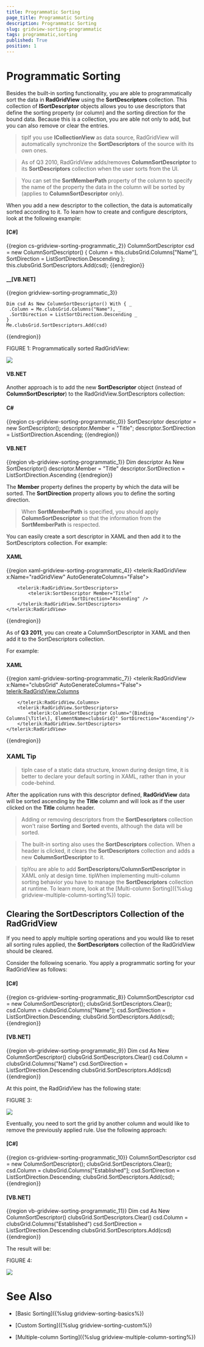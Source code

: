 ```yaml
---
title: Programmatic Sorting
page_title: Programmatic Sorting
description: Programmatic Sorting
slug: gridview-sorting-programmatic
tags: programmatic,sorting
published: True
position: 1
---
```


# Programmatic Sorting

Besides the built-in sorting functionality, you are able to programmatically sort the data in __RadGridView__ using the __SortDescriptors__ collection. This collection of __ISortDescriptor__ objects allows you to use descriptors that define the sorting property (or column) and the sorting direction for the bound data. Because this is a collection, you are able not only to add, but you can also remove or clear the entries.
    
>tipIf you use __ICollectionView__ as data source, RadGridView will automatically synchronize the __SortDescriptors__ of the source with its own ones.

>As of Q3 2010, RadGridView adds/removes __ColumnSortDescriptor__ to its __SortDescriptors__ collection when the user sorts from the UI.

>You can set the __SortMemberPath__ property of the column to specify the name of the property the data in the column will be sorted by (applies to __ColumnSortDescriptor__ only).

When you add a new descriptor to the collection, the data is automatically sorted according to it. To learn how to create and configure descriptors, look at the following example:

#### __[C#]__

{{region cs-gridview-sorting-programmatic_2}}
	ColumnSortDescriptor csd = new ColumnSortDescriptor()
	{
	    Column = this.clubsGrid.Columns["Name"],
	    SortDirection = ListSortDirection.Descending
	};
	this.clubsGrid.SortDescriptors.Add(csd);
{{endregion}}

#### __[VB.NET]

{{region gridview-sorting-programmatic_3}}

	Dim csd As New ColumnSortDescriptor() With { _
	 .Column = Me.clubsGrid.Columns("Name"), _
	 .SortDirection = ListSortDirection.Descending _
	}
	Me.clubsGrid.SortDescriptors.Add(csd)
{{endregion}}

FIGURE 1: Programmatically sorted RadGridView:

![](images/RadGridView_ProgrammaticSorting_1.png)
#### __VB.NET__

      
Another approach is to add the new __SortDescriptor__ object (instead of __ColumnSortDescriptor__) to the RadGridView.SortDescriptors collection:

#### __C#__

{{region cs-gridview-sorting-programmatic_0}}
	SortDescriptor descriptor = new SortDescriptor();
	descriptor.Member = "Title";
	descriptor.SortDirection = ListSortDirection.Ascending;
{{endregion}}

#### __VB.NET__

{{region vb-gridview-sorting-programmatic_1}}
	Dim descriptor As New SortDescriptor()
	descriptor.Member = "Title"
	descriptor.SortDirection = ListSortDirection.Ascending
{{endregion}}

The __Member__ property defines the property by which the data will be sorted.
The __SortDirection__ property allows you to define the sorting direction.

>When __SortMemberPath__ is specified, you should apply __ColumnSortDescriptor__ so that the information from the __SortMemberPath__ is respected.
      
You can easily create a sort descriptor in XAML and then add it to the SortDescriptors collection.
For example:

#### __XAML__

{{region xaml-gridview-sorting-programmatic_4}}
	<telerik:RadGridView x:Name="radGridView"
	             AutoGenerateColumns="False">
	
	    <telerik:RadGridView.SortDescriptors>
	        <telerik:SortDescriptor Member="Title"
	                        SortDirection="Ascending" />
	    </telerik:RadGridView.SortDescriptors>
	</telerik:RadGridView>
{{endregion}}

As of __Q3 2011__, you can create a ColumnSortDescriptor in XAML and then add it to the SortDescriptors collection.
      
For example:
#### __XAML__

{{region xaml-gridview-sorting-programmatic_7}}
	<telerik:RadGridView x:Name="clubsGrid" 
	                AutoGenerateColumns="False">
	    <telerik:RadGridView.Columns>
	
	    </telerik:RadGridView.Columns>
	    <telerik:RadGridView.SortDescriptors>
	        <telerik:ColumnSortDescriptor Column="{Binding Columns[\Title\], ElementName=clubsGrid}" SortDirection="Ascending"/>
	    </telerik:RadGridView.SortDescriptors>
	</telerik:RadGridView>
{{endregion}}

### XAML Tip

>tipIn case of a static data structure, known during design time, it is better to declare your default sorting in XAML, rather than in your code-behind.

After the application runs with this descriptor defined, __RadGridView__ data will be sorted ascending by the __Title__ column and will look as if the user clicked on the __Title__ column header.
        
>Adding or removing descriptors from the __SortDescriptors__ collection won't raise __Sorting__ and __Sorted__ events, although the data will be sorted.

>The built-in sorting also uses the __SortDescriptors__ collection. When a header is clicked, it clears the __SortDescriptors__ collection and adds a new __ColumnSortDescriptor__ to it.

>tipYou are able to add __SortDescriptors/ColumnSortDescriptor__ in XAML only at design time. 
>tipWhen implementing multi-column sorting behavior you have to manage the __SortDescriptors__ collection at runtime. To learn more, look at the [Multi-column Sorting]({%slug gridview-multiple-column-sorting%}) topic.


## Clearing the SortDescriptors Collection of the RadGridView ##

If you need to apply multiple sorting operations and you would like to reset all sorting rules applied, the __SortDescriptors__ collection of the RadGridView should be cleared. 

Consider the following scenario. You apply a programmatic sorting for your RadGridView as follows:

#### __[C#]__

{{region cs-gridview-sorting-programmatic_8}}
	ColumnSortDescriptor csd = new ColumnSortDescriptor();
	clubsGrid.SortDescriptors.Clear();
	csd.Column = clubsGrid.Columns["Name"];
	csd.SortDirection = ListSortDirection.Descending;
	clubsGrid.SortDescriptors.Add(csd);
{{endregion}}

#### __[VB.NET]__

{{region vb-gridview-sorting-programmatic_9}}
	Dim csd As New ColumnSortDescriptor()
	clubsGrid.SortDescriptors.Clear()
	csd.Column = clubsGrid.Columns("Name")
	csd.SortDirection = ListSortDirection.Descending
	clubsGrid.SortDescriptors.Add(csd)
{{endregion}}

At this point, the RadGridView has the following state:

FIGURE 3:

![](images/RadGridView_ProgrammaticSorting_1.png)

Eventually, you need to sort the grid by another column and would like to remove the previously applied rule. Use the following approach:

#### __[C#]__

{{region cs-gridview-sorting-programmatic_10}}
	ColumnSortDescriptor csd = new ColumnSortDescriptor();
	clubsGrid.SortDescriptors.Clear();
	csd.Column = clubsGrid.Columns["Established"];
	csd.SortDirection = ListSortDirection.Descending;
	clubsGrid.SortDescriptors.Add(csd);
{{endregion}}

#### __[VB.NET]__

{{region vb-gridview-sorting-programmatic_11}}
	Dim csd As New ColumnSortDescriptor()
	clubsGrid.SortDescriptors.Clear()
	csd.Column = clubsGrid.Columns("Established")
	csd.SortDirection = ListSortDirection.Descending
	clubsGrid.SortDescriptors.Add(csd)
{{endregion}}

The result will be:

FIGURE 4:

![](images/RadGridView_ProgrammaticSorting_2.png)

# See Also

 * [Basic Sorting]({%slug gridview-sorting-basics%})

 * [Custom Sorting]({%slug gridview-sorting-custom%})

 * [Multiple-column Sorting]({%slug gridview-multiple-column-sorting%})
